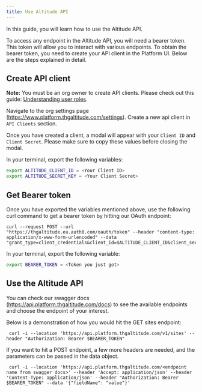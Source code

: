 ```yaml
---
title: Use Altitude API
---
```


In this guide, you will learn how to use the Altitude API.

To access any endpoint in the Altitude API, you will need a bearer token. This token will allow you to interact with various endpoints. To obtain the bearer token, you need to create your API client in the Platform UI. Below are the steps explained in detail.

## Create API client

**Note:** You must be an org owner to create API clients. Please check out this guide: [Understanding user roles](/guides/understanding-user-roles/).

Navigate to the org settings page (https://www.platform.thgaltitude.com/settings). Create a new api client in `API Clients` section.

Once you have created a client, a modal will appear with your `Client ID` and `Client Secret`. Please make sure to copy these values before closing the modal.

In your terminal, export the following variables:

```sh
export ALTITUDE_CLIENT_ID = <Your Client ID>
export ALTITUDE_SECRET_KEY = <Your Client Secret>
```

## Get Bearer token

Once you have exported the variables mentioned above, use the following curl command to get a bearer token by hitting our OAuth endpoint:

```
curl --request POST --url "https://thgaltitude.eu.auth0.com/oauth/token" --header "content-type: application/x-www-form-urlencoded" --data "grant_type=client_credentials&client_id=$ALTITUDE_CLIENT_ID&client_secret=$ALTITUDE_CLIENT_SECRET&audience=https://api.platform.thgaltitude.com/"
```

In your terminal, export the following variable:

```sh
export BEARER_TOKEN = <Token you just got>
```

## Use the Altitude API

You can check our swagger docs (https://api.platform.thgaltitude.com/docs) to see the available endpoints and choose the endpoint of your interest.

Below is a demonstration of how you would hit the GET sites endpoint:

```
 curl -i --location 'https://api.platform.thgaltitude.com/v1/sites' --header "Authorization: Bearer $BEARER_TOKEN"
```

If you want to hit a POST endpoint, a few more headers are needed, and the parameters can be passed in the data object.

```
 curl -i --location 'https://api.platform.thgaltitude.com/<endpoint name from swagger docs>' --header 'Accept: application/json' --header 'Content-Type: application/json' --header "Authorization: Bearer $BEARER_TOKEN" --data '{"fieldName": "value"}'
```
